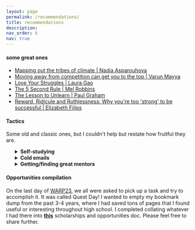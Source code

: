 ```yaml
---
layout: page
permalink: /recommendations/
title: recommendations
description: 
nav_order: 6
nav: true
---
```


#### some great ones 

<ul>
  <li> <a href='https://nadia.xyz/climate-tribes'>Mapping out the tribes of climate | Nadia Asparouhova</a> </li>
  <li> <a href='https://youtu.be/iLSjasEa3pM'>Moving away from competition can get you to the top | Varun Mayya</a> </li>
  <li> <a href='https://www.lauragao.ca/essays/love-your-struggles'>Love Your Struggles | Laura Gao</a> </li>
  <li> <a href='https://www.youtube.com/watch?v=nI2VQ-ZsNr0'>The 5 Second Rule | Mel Robbins</a> </li>
  <li> <a href='http://www.paulgraham.com/lesson.html'>The Lesson to Unlearn | Paul Graham</a> </li>
  <li> <a href='https://www.elizabethfilips.com/post/53-reward-ridicule-and-ruthlessness-why-you-re-too-strong-to-be-successful'>Reward, Ridicule and Ruthlessness: Why you're too 'strong' to be successful | Elizabeth Filips</a> </li>
</ul>

#### Tactics

Some old and classic ones, but I couldn't help but restate how fruitful they are.

<ul>
<details>
  <summary> <strong>Self-studying</strong> </summary>
  It teaches one a lot more than just the syllabus. You get to realize and learn a lot about your learning style and capabilities. Further, I've seen it instilling agency and accountability in me, which later translated into taking responsibility for other important things early on e.g. managing my own finances and forms for international grant transfers. Also, you happen to develop the eagerness to independently delve into any subject, paper, or skill that you wish to learn whenever you like!
</details>

<details>
  <summary> <strong>Cold emails</strong> </summary>
  The adage goes, "If you don't ask, it is anyway a NO." Simply reaching out and sending an email or message can lead to opportunities beyond our wildest imaginations that we can’t fathom. I followed <a href='https://www.linkedin.com/pulse/three-emails-got-me-10-minutes-gary-vaynerchuk-zach-dixon/'>this</a> approach and received responses from individuals and organizations that provided unimaginable help with my needs and in achieving my aspirations. So, don't hesitate—just send that message! And positively <a href='https://guzey.com/follow-up/'>follow up</a>.
</details>

<details>
  <summary> <strong>Getting/finding great mentors</strong> </summary>
  Having great teachers and seniors can help avoid many pitfalls and make tasks much easier. This can be especially useful when facing complex problems and situations and trying to avoid overthinking. Personally, it took me several years of trial and error before I found my mentors. However, you might be able to find yours by reaching out through your network or mutual connections. Importantly, if you establish a warm rapport with your mentors, they can really incubate you with invaluable guidance and instrumental support.
</details>
</ul>

#### Opportunities compilation

On the last day of <a href='https://www.warp.camp/'>WARP23</a>, we all were asked to pick up a task and try to accomplish it. It was called Quest Day! I wanted to empty my bookmark dump from the past 3-4 years, where I had saved tons of pages that I found useful or interesting throughout high school. I completed collating whatever I had there into <b><a href="https://docs.google.com/document/d/16SJkXBbbpzvCPfM7jK_hHfcql9m3eTsmlibzCeNM6YQ/edit?usp=sharing">this</a></b> scholarships and opportunities doc. Please feel free to share further.
